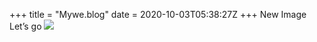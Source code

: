 +++
title = "Mywe.blog"
date = 2020-10-03T05:38:27Z
+++
New Image Let’s go
![](https://raw.githubusercontent.com/hartlco/test-repo/master/static/F4764C31-ECDB-4A6A-A6FC-5C5AD36EDADF.jpg)


<!-- more -->